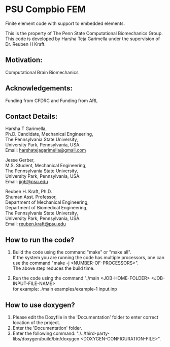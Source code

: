 # PSU Compbio FEM
Finite element code with support to embedded elements.

This is the property of The Penn State Computational Biomechanics Group.
This code is developed by Harsha Teja Garimella under the supervision of Dr. Reuben H Kraft.

## Motivation:
Computational Brain Biomechanics

## Acknowledgements:
Funding from CFDRC and Funding from ARL

## Contact Details:
Harsha T Garimella, <br />
Ph.D. Candidate, Mechanical Engineering, <br /> 
The Pennsylvania State University, <br />
University Park, Pennsylvania, USA. <br />
Email: harshatejagarimella@gmail.com <br />

Jesse Gerber, <br />
M.S. Student, Mechanical Engineering, <br />
The Pennsylvania State University, <br />
University Park, Pennsylvania, USA. <br />
Email: jig6@psu.edu <br />

Reuben H. Kraft, Ph.D. <br />
Shuman Asst. Professor, <br />
Department of Mechanical Engineering, <br />
Department of Biomedical Engineering, <br />
The Pennsylvania State University, <br />
University Park, Pennsylvania, USA. <br />
Email: reuben.kraft@psu.edu <br />

## How to run the code?

1. Build the code using the command "make" or "make all". <br />
   If the system you are running the code has multiple processors, 
   one can use the command "make -j \<NUMBER-OF-PROCESSORS>". <br />
   The above step reduces the build time.

2. Run the code using the command "./main \<JOB-HOME-FOLDER> \<JOB-INPUT-FILE-NAME> <br />
   for example: ./main examples/example-1 input.inp

## How to use doxygen?

1. Please edit the Doxyfile in the 'Documentation' folder to enter correct location of the project.
2. Enter the 'Documentation' folder.
2. Enter the following command: "./../third-party-libs/doxygen/build/bin/doxygen \<DOXYGEN-CONFIGURATION-FILE>".

